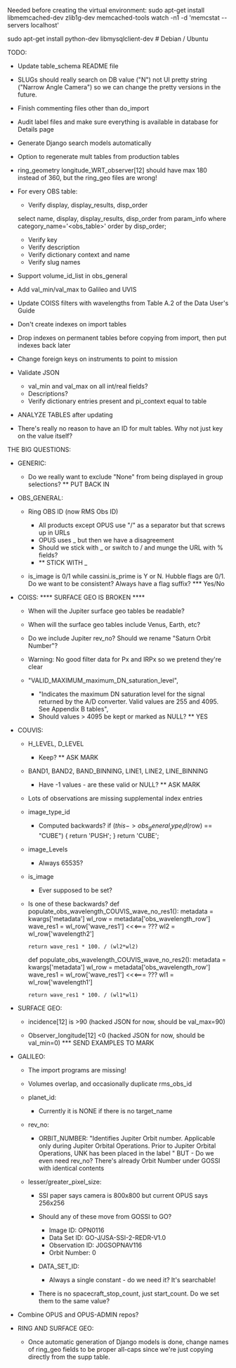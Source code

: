 Needed before creating the virtual environment:
  sudo apt-get install libmemcached-dev zlib1g-dev memcached-tools
  watch -n1 -d 'memcstat --servers localhost'

sudo apt-get install python-dev libmysqlclient-dev # Debian / Ubuntu


TODO:

- Update table_schema README file

- SLUGs should really search on DB value ("N") not UI pretty string
  ("Narrow Angle Camera") so we can change the pretty versions in the future.

- Finish commenting files other than do_import

- Audit label files and make sure everything is available in database for
  Details page

- Generate Django search models automatically

- Option to regenerate mult tables from production tables

- ring_geometry longitude_WRT_observer[12] should have max 180 instead of 360,
  but the ring_geo files are wrong!

- For every OBS table:
  - Verify display, display_results, disp_order

  select name, display, display_results, disp_order from param_info where category_name='<obs_table>' order by disp_order;

  - Verify key
  - Verify description
  - Verify dictionary context and name
  - Verify slug names

- Support volume_id_list in obs_general

- Add val_min/val_max to Galileo and UVIS

- Update COISS filters with wavelengths from Table A.2 of the Data User's Guide

- Don't create indexes on import tables

- Drop indexes on permanent tables before copying from import, then put
  indexes back later

- Change foreign keys on instruments to point to mission

- Validate JSON
  - val_min and val_max on all int/real fields?
  - Descriptions?
  - Verify dictionary entries present and pi_context equal to table

- ANALYZE TABLES after updating

- There's really no reason to have an ID for mult tables. Why not just key on the value itself?

THE BIG QUESTIONS:

- GENERIC:

  - Do we really want to exclude "None" from being displayed in group selections? ** PUT BACK IN


- OBS_GENERAL:

  - Ring OBS ID (now RMS Obs ID)
    - All products except OPUS use "/" as a separator but that screws up in URLs
    - OPUS uses _ but then we have a disagreement
    - Should we stick with _ or switch to / and munge the URL with % fields?
    - ** STICK WITH _

  - is_image is 0/1 while cassini.is_prime is Y or N. Hubble flags are 0/1.
    Do we want to be consistent? Always have a flag suffix?  *** Yes/No

- COISS:
**** SURFACE GEO IS BROKEN ****

  - When will the Jupiter surface geo tables be readable?

  - When will the surface geo tables include Venus, Earth, etc?

  - Do we include Jupiter rev_no? Should we rename "Saturn Orbit Number"?

  - Warning: No good filter data for Px and IRPx so we pretend they're clear

  - "VALID_MAXIMUM_maximum_DN_saturation_level",
    - "Indicates the maximum DN saturation level for the signal returned by the
       A/D converter. Valid values are 255 and 4095. See Appendix B tables",
    - Should values > 4095 be kept or marked as NULL?
    ** YES

- COUVIS:
  - H_LEVEL, D_LEVEL
    - Keep?
      ** ASK MARK
  - BAND1, BAND2, BAND_BINNING, LINE1, LINE2, LINE_BINNING
    - Have -1 values - are these valid or NULL? ** ASK MARK
  - Lots of observations are missing supplemental index entries
  - image_type_id
    - Computed backwards?
           if ($this->obs_general__type_id($row) == "CUBE") {
              return 'PUSH';
          }
          return 'CUBE';
  - image_Levels
    - Always 65535?
  - is_image
    - Ever supposed to be set?

  - Is one of these backwards?
    def populate_obs_wavelength_COUVIS_wave_no_res1():
        metadata = kwargs['metadata']
        wl_row = metadata['obs_wavelength_row']
        wave_res1 = wl_row['wave_res1']   <<<=== ???
        wl2 = wl_row['wavelength2']

        return wave_res1 * 100. / (wl2*wl2)

    def populate_obs_wavelength_COUVIS_wave_no_res2():
        metadata = kwargs['metadata']
        wl_row = metadata['obs_wavelength_row']
        wave_res1 = wl_row['wave_res1']  <<<=== ???
        wl1 = wl_row['wavelength1']

        return wave_res1 * 100. / (wl1*wl1)

- SURFACE GEO:
  - incidence[12] is >90 (hacked JSON for now, should be val_max=90)

  - Observer_longitude[12] <0 (hacked JSON for now, should be val_min=0)
  *** SEND EXAMPLES TO MARK

- GALILEO:
  - The import programs are missing!

  - Volumes overlap, and occasionally duplicate rms_obs_id


  - planet_id:
    - Currently it is NONE if there is no target_name

  - rev_no:
    - ORBIT_NUMBER: "Identifies Jupiter Orbit
          number.  Applicable only during Jupiter Orbital
          Operations.  Prior to Jupiter Orbital Operations,
          UNK has been placed in the label "
      BUT - Do we even need rev_no? There's already Orbit Number under GOSSI
            with identical contents

  - lesser/greater_pixel_size:
    - SSI paper says camera is 800x800 but current OPUS says 256x256

    - Should any of these move from GOSSI to GO?
      - Image ID: OPN0116
      - Data Set ID: GO-J/JSA-SSI-2-REDR-V1.0
      - Observation ID: J0GSOPNAV116
      - Orbit Number: 0

    - DATA_SET_ID:
      - Always a single constant - do we need it? It's searchable!

    - There is no spacecraft_stop_count, just start_count. Do we set them to the
      same value?

- Combine OPUS and OPUS-ADMIN repos?

- RING AND SURFACE GEO:

  - Once automatic generation of Django models is done, change names of
    ring_geo fields to be proper all-caps since we're just copying
    directly from the supp table.
